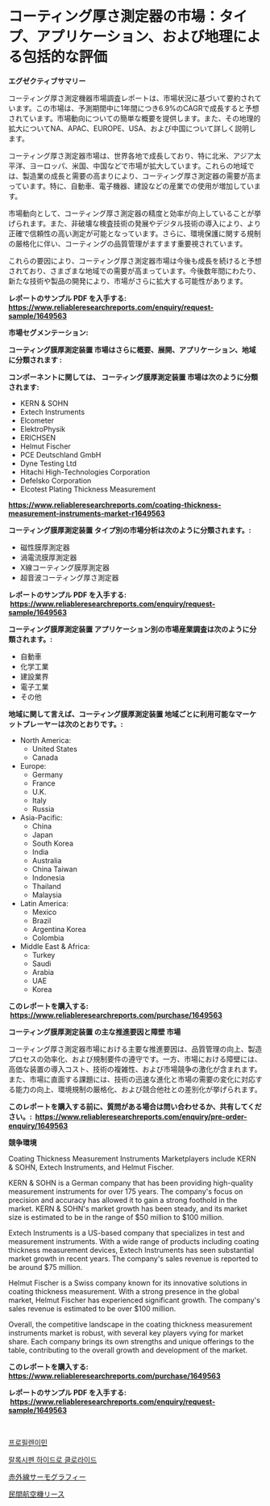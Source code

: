 <p><h1>コーティング厚さ測定器の市場：タイプ、アプリケーション、および地理による包括的な評価</h1></p><p><strong>エグゼクティブサマリー</strong></p>
<p><p>コーティング厚さ測定機器市場調査レポートは、市場状況に基づいて要約されています。この市場は、予測期間中に1年間につき6.9%のCAGRで成長すると予想されています。市場動向についての簡単な概要を提供します。また、その地理的拡大についてNA、APAC、EUROPE、USA、および中国について詳しく説明します。</p><p>コーティング厚さ測定器市場は、世界各地で成長しており、特に北米、アジア太平洋、ヨーロッパ、米国、中国などで市場が拡大しています。これらの地域では、製造業の成長と需要の高まりにより、コーティング厚さ測定器の需要が高まっています。特に、自動車、電子機器、建設などの産業での使用が増加しています。</p><p>市場動向として、コーティング厚さ測定器の精度と効率が向上していることが挙げられます。また、非破壊な検査技術の発展やデジタル技術の導入により、より正確で信頼性の高い測定が可能となっています。さらに、環境保護に関する規制の厳格化に伴い、コーティングの品質管理がますます重要視されています。</p><p>これらの要因により、コーティング厚さ測定器市場は今後も成長を続けると予想されており、さまざまな地域での需要が高まっています。今後数年間にわたり、新たな技術や製品の開発により、市場がさらに拡大する可能性があります。</p></p>
<p><strong>レポートのサンプル PDF を入手する: <a href="https://www.reliableresearchreports.com/enquiry/request-sample/1649563">https://www.reliableresearchreports.com/enquiry/request-sample/1649563</a></strong></p>
<p><strong>市場セグメンテーション:</strong></p>
<p><strong> コーティング膜厚測定装置 市場はさらに概要、展開、アプリケーション、地域に分類されます :</strong></p>
<p><strong>コンポーネントに関しては、 コーティング膜厚測定装置 市場は次のように分類されます: &nbsp;</strong></p>
<p><ul><li>KERN & SOHN</li><li>Extech Instruments</li><li>Elcometer</li><li>ElektroPhysik</li><li>ERICHSEN</li><li>Helmut Fischer</li><li>PCE Deutschland GmbH</li><li>Dyne Testing Ltd</li><li>Hitachi High-Technologies Corporation</li><li>Defelsko Corporation</li><li>Elcotest Plating Thickness Measurement</li></ul></p>
<p><strong><a href="https://www.reliableresearchreports.com/coating-thickness-measurement-instruments-market-r1649563">https://www.reliableresearchreports.com/coating-thickness-measurement-instruments-market-r1649563</a></strong></p>
<p><strong> コーティング膜厚測定装置 タイプ別の市場分析は次のように分類されます。:</strong></p>
<p><ul><li>磁性膜厚測定器</li><li>渦電流膜厚測定器</li><li>X線コーティング膜厚測定器</li><li>超音波コーティング厚さ測定器</li></ul></p>
<p><strong>レポートのサンプル PDF を入手する: &nbsp;<a href="https://www.reliableresearchreports.com/enquiry/request-sample/1649563">https://www.reliableresearchreports.com/enquiry/request-sample/1649563</a></strong></p>
<p><strong> コーティング膜厚測定装置 アプリケーション別の市場産業調査は次のように分類されます。:</strong></p>
<p><ul><li>自動車</li><li>化学工業</li><li>建設業界</li><li>電子工業</li><li>その他</li></ul></p>
<p><strong>地域に関して言えば、コーティング膜厚測定装置 地域ごとに利用可能なマーケットプレーヤーは次のとおりです。:</strong></p>
<p><ul>
    <li>
        North America:
        <ul>
            <li>United States</li>
            <li>Canada</li>
        </ul>
    </li>
    <li>
        Europe:
        <ul>
            <li>Germany</li>
            <li>France</li>
            <li>U.K.</li>
            <li>Italy</li>
            <li>Russia</li>
        </ul>
    </li>
    <li>
        Asia-Pacific:
        <ul>
            <li>China</li>
            <li>Japan</li>
            <li>South Korea</li>
            <li>India</li>
            <li>Australia</li>
            <li>China Taiwan</li>
            <li>Indonesia</li>
            <li>Thailand</li>
            <li>Malaysia</li>
        </ul>
    </li>
    <li>
        Latin America:
        <ul>
            <li>Mexico</li>
            <li>Brazil</li>
            <li>Argentina Korea</li>
            <li>Colombia</li>
        </ul>
    </li>
    <li>
        Middle East & Africa:
        <ul>
            <li>Turkey</li>
            <li>Saudi</li>
            <li>Arabia</li>
            <li>UAE</li>
            <li>Korea</li>
        </ul>
    </li>
    </ul></p>
<p><strong>このレポートを購入する: &nbsp;<a href="https://www.reliableresearchreports.com/purchase/1649563">https://www.reliableresearchreports.com/purchase/1649563</a></strong></p>
<p><strong>コーティング膜厚測定装置 の主な推進要因と障壁 市場</strong></p>
<p><p>コーティング厚さ測定器市場における主要な推進要因は、品質管理の向上、製造プロセスの効率化、および規制要件の遵守です。一方、市場における障壁には、高価な装置の導入コスト、技術の複雑性、および市場競争の激化が含まれます。また、市場に直面する課題には、技術の迅速な進化と市場の需要の変化に対応する能力の向上、環境規制の厳格化、および競合他社との差別化が挙げられます。</p></p>
<p><strong>このレポートを購入する前に、質問がある場合は問い合わせるか、共有してください。:&nbsp; <a href="https://www.reliableresearchreports.com/enquiry/pre-order-enquiry/1649563">https://www.reliableresearchreports.com/enquiry/pre-order-enquiry/1649563</a></strong></p>
<p><strong>競争環境</strong></p>
<p><p>Coating Thickness Measurement Instruments Marketplayers include KERN & SOHN, Extech Instruments, and Helmut Fischer.</p><p>KERN & SOHN is a German company that has been providing high-quality measurement instruments for over 175 years. The company's focus on precision and accuracy has allowed it to gain a strong foothold in the market. KERN & SOHN's market growth has been steady, and its market size is estimated to be in the range of $50 million to $100 million.</p><p>Extech Instruments is a US-based company that specializes in test and measurement instruments. With a wide range of products including coating thickness measurement devices, Extech Instruments has seen substantial market growth in recent years. The company's sales revenue is reported to be around $75 million.</p><p>Helmut Fischer is a Swiss company known for its innovative solutions in coating thickness measurement. With a strong presence in the global market, Helmut Fischer has experienced significant growth. The company's sales revenue is estimated to be over $100 million.</p><p>Overall, the competitive landscape in the coating thickness measurement instruments market is robust, with several key players vying for market share. Each company brings its own strengths and unique offerings to the table, contributing to the overall growth and development of the market.</p></p>
<p><strong>このレポートを購入する: &nbsp; <a href="https://www.reliableresearchreports.com/purchase/1649563">https://www.reliableresearchreports.com/purchase/1649563</a></strong></p>
<p><strong>レポートのサンプル PDF を入手する: &nbsp;<a href="https://www.reliableresearchreports.com/enquiry/request-sample/1649563">https://www.reliableresearchreports.com/enquiry/request-sample/1649563</a></strong><strong></strong></p>
<p>&nbsp;</p>
<p><p><a href="https://medium.com/@conormarvin1936/%ED%94%84%EB%A1%9C%ED%95%84%EB%A0%8C%EC%9D%B4%EB%AF%BC-%EC%8B%9C%EC%9E%A5-%EC%8B%9C%EC%9E%A5-cagr-%EC%8B%9C%EC%9E%A5-%EB%8F%99%ED%96%A5-%EB%B0%8F-%EC%84%B1%EC%9E%A5-%EC%A0%84%EB%9E%B5%EC%97%90-%EB%8C%80%ED%95%9C-%ED%86%B5%EC%B0%B0%EB%A0%A5-fd3327f68cb7">프로필렌이민</a></p><p><a href="https://medium.com/@autumnberge/raloxifene-hydrochloride-%EC%8B%9C%EC%9E%A5-2031%EB%85%84%EA%B9%8C%EC%A7%80%EC%9D%98-%EB%8F%99%ED%96%A5-%EC%98%88%EC%B8%A1-%EB%B0%8F-%EA%B2%BD%EC%9F%81-%EB%B6%84%EC%84%9D-09c5de4f7876">랄록시펜 하이드로 클로라이드</a></p><p><a href="https://medium.com/@stevencornish04/%E8%B5%A4%E5%A4%96%E7%B7%9A%E3%82%B5%E3%83%BC%E3%83%A2%E3%82%B0%E3%83%A9%E3%83%95%E3%82%A3%E3%83%BC%E5%B8%82%E5%A0%B4%E8%A6%8F%E6%A8%A1-%E5%B8%82%E5%A0%B4%E5%B1%95%E6%9C%9B%E3%81%8A%E3%82%88%E3%81%B3%E5%B8%82%E5%A0%B4%E4%BA%88%E6%B8%AC-2024%E5%B9%B4%E3%81%8B%E3%82%892031%E5%B9%B4%E3%81%BE%E3%81%A7-146f235a8497">赤外線サーモグラフィー</a></p><p><a href="https://medium.com/@s.guest01/%E5%95%86%E6%A5%AD%E8%88%AA%E7%A9%BA%E6%A9%9F%E3%83%AA%E3%83%BC%E3%82%B9%E5%B8%82%E5%A0%B4%E8%A6%8F%E6%A8%A1-%E5%B8%82%E5%A0%B4%E5%B1%95%E6%9C%9B%E3%81%A8%E5%B8%82%E5%A0%B4%E4%BA%88%E6%B8%AC-2024%E5%B9%B4%E3%81%8B%E3%82%892031%E5%B9%B4-ad2d214b32e1">民間航空機リース</a></p></p>